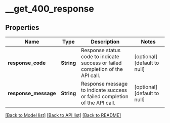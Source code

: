 # __get_400_response
## Properties

| Name | Type | Description | Notes |
|------------ | ------------- | ------------- | -------------|
| **response\_code** | **String** | Response status code to indicate success or failed completion of the API call. | [optional] [default to null] |
| **response\_message** | **String** | Response message to indicate success or failed completion of the API call. | [optional] [default to null] |

[[Back to Model list]](../README.md#documentation-for-models) [[Back to API list]](../README.md#documentation-for-api-endpoints) [[Back to README]](../README.md)

